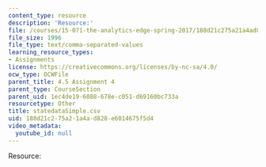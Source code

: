 ```yaml
---
content_type: resource
description: 'Resource:'
file: /courses/15-071-the-analytics-edge-spring-2017/188d21c275a21a4ad828e6014675f5d4_statedataSimple.csv
file_size: 1996
file_type: text/comma-separated-values
learning_resource_types:
- Assignments
license: https://creativecommons.org/licenses/by-nc-sa/4.0/
ocw_type: OCWFile
parent_title: 4.5 Assignment 4
parent_type: CourseSection
parent_uid: 1ec4de19-6088-678e-c051-d69160bc733a
resourcetype: Other
title: statedataSimple.csv
uid: 188d21c2-75a2-1a4a-d828-e6014675f5d4
video_metadata:
  youtube_id: null
---
```

Resource: